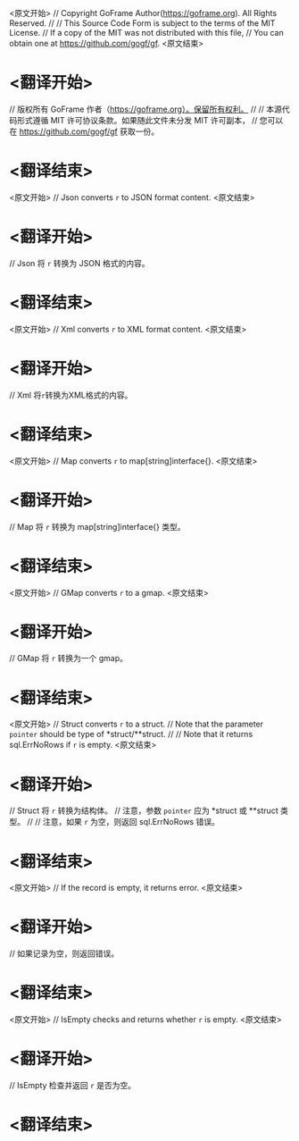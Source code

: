 
<原文开始>
// Copyright GoFrame Author(https://goframe.org). All Rights Reserved.
//
// This Source Code Form is subject to the terms of the MIT License.
// If a copy of the MIT was not distributed with this file,
// You can obtain one at https://github.com/gogf/gf.
<原文结束>

# <翻译开始>
// 版权所有 GoFrame 作者（https://goframe.org）。保留所有权利。
//
// 本源代码形式遵循 MIT 许可协议条款。如果随此文件未分发 MIT 许可副本，
// 您可以在 https://github.com/gogf/gf 获取一份。
# <翻译结束>


<原文开始>
// Json converts `r` to JSON format content.
<原文结束>

# <翻译开始>
// Json 将 `r` 转换为 JSON 格式的内容。
# <翻译结束>


<原文开始>
// Xml converts `r` to XML format content.
<原文结束>

# <翻译开始>
// Xml 将`r`转换为XML格式的内容。
# <翻译结束>


<原文开始>
// Map converts `r` to map[string]interface{}.
<原文结束>

# <翻译开始>
// Map 将 `r` 转换为 map[string]interface{} 类型。
# <翻译结束>


<原文开始>
// GMap converts `r` to a gmap.
<原文结束>

# <翻译开始>
// GMap 将 `r` 转换为一个 gmap。
# <翻译结束>


<原文开始>
// Struct converts `r` to a struct.
// Note that the parameter `pointer` should be type of *struct/**struct.
//
// Note that it returns sql.ErrNoRows if `r` is empty.
<原文结束>

# <翻译开始>
// Struct 将 `r` 转换为结构体。
// 注意，参数 `pointer` 应为 *struct 或 **struct 类型。
//
// 注意，如果 `r` 为空，则返回 sql.ErrNoRows 错误。
# <翻译结束>


<原文开始>
// If the record is empty, it returns error.
<原文结束>

# <翻译开始>
// 如果记录为空，则返回错误。
# <翻译结束>


<原文开始>
// IsEmpty checks and returns whether `r` is empty.
<原文结束>

# <翻译开始>
// IsEmpty 检查并返回 `r` 是否为空。
# <翻译结束>

